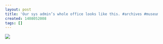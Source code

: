 ```yaml
---
layout: post
title: 'Our sys admin’s whole office looks like this. #archives #museums'
created: 1408052008
tags: []
---
```

![](http://33.media.tumblr.com/d73da7a3921b4452cf66f1ed1430b7a4/tumblr_nabfvsM3511rsr8w3o1_500.jpg)



